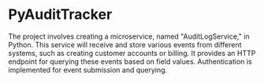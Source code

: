 # PyAuditTracker
The project involves creating a microservice, named "AuditLogService," in Python. This service will receive and store various events from different systems, such as creating customer accounts or billing. It provides an HTTP endpoint for querying these events based on field values. Authentication is implemented for event submission and querying. 
